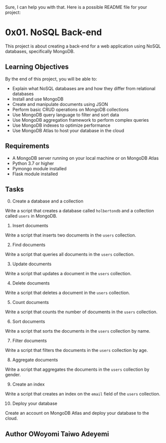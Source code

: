 Sure, I can help you with that. Here is a possible README file for your project:

# 0x01. NoSQL Back-end

This project is about creating a back-end for a web application using NoSQL databases, specifically MongoDB.

## Learning Objectives

By the end of this project, you will be able to:

- Explain what NoSQL databases are and how they differ from relational databases
- Install and use MongoDB
- Create and manipulate documents using JSON
- Perform basic CRUD operations on MongoDB collections
- Use MongoDB query language to filter and sort data
- Use MongoDB aggregation framework to perform complex queries
- Use MongoDB indexes to optimize performance
- Use MongoDB Atlas to host your database in the cloud

## Requirements

- A MongoDB server running on your local machine or on MongoDB Atlas
- Python 3.7 or higher
- Pymongo module installed
- Flask module installed

## Tasks

0. Create a database and a collection

Write a script that creates a database called `holbertondb` and a collection called `users` in MongoDB.

1. Insert documents

Write a script that inserts two documents in the `users` collection.

2. Find documents

Write a script that queries all documents in the `users` collection.

3. Update documents

Write a script that updates a document in the `users` collection.

4. Delete documents

Write a script that deletes a document in the `users` collection.

5. Count documents

Write a script that counts the number of documents in the `users` collection.

6. Sort documents

Write a script that sorts the documents in the `users` collection by name.

7. Filter documents

Write a script that filters the documents in the `users` collection by age.

8. Aggregate documents

Write a script that aggregates the documents in the `users` collection by gender.

9. Create an index

Write a script that creates an index on the `email` field of the `users` collection.

10. Deploy your database

Create an account on MongoDB Atlas and deploy your database to the cloud.

## Author OWoyomi Taiwo Adeyemi

